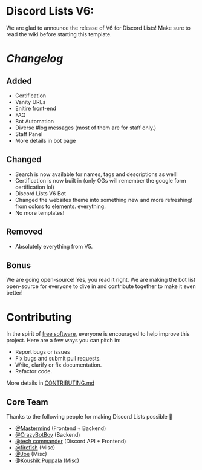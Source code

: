 
# Discord Lists V6:

We are glad to announce the release of V6 for Discord Lists! Make sure to read the wiki before starting this template.

# _Changelog_

## **Added**
- Certification
- Vanity URLs 
- Enitire front-end
- FAQ
- Bot Automation
- Diverse #log messages (most of them are for staff only.)
- Staff Panel
- More details in bot page

## **Changed**
- Search is now available for names, tags and descriptions as well!
- Certification is now built in (only OGs will remember the google form certification lol)
- Discord Lists V6 Bot
- Changed the websites theme into something new and more refreshing! from colors to elements. everything.
- No more templates!

## **Removed**
- Absolutely everything from V5.

## **Bonus**
We are going open-source! Yes, you read it right. We are making the bot list open-source for everyone to dive in and contribute together to make it even better!


# **Contributing**
In the spirit of [free software](http://www.fsf.org/licensing/essays/free-sw.html), everyone is encouraged to help improve this project. Here are a few ways you can pitch in:

 - Report bugs or issues
 - Fix bugs and submit pull requests.
 - Write, clarify or fix documentation.
 - Refactor code.

More details in [CONTRIBUTING.md](../main/CONTRIBUTING.md)

## Core Team

Thanks to the following people for making Discord Lists possible 💝
- [@Mastermind](https://github.com/memastermind) (Frontend + Backend)
- [@CrazyBotBoy](https://github.com/pasindudushan) (Backend)
- [@tech commander](https://github.com/tech-commander) (Discord API + Frontend)
- [@firefish]() (Misc)
- [@Joe]() (Misc)
- [@Koushik Puppala](https://github.com/koushikpuppala) (Misc)
